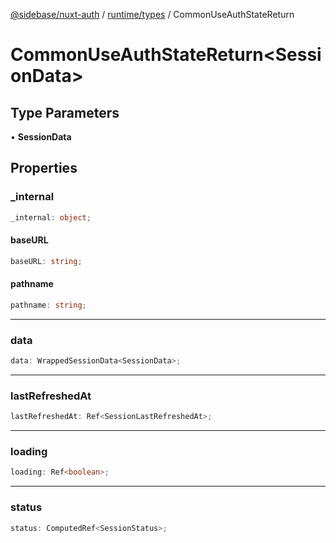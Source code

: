 [@sidebase/nuxt-auth](../../../index.md) / [runtime/types](../index.md) / CommonUseAuthStateReturn

# CommonUseAuthStateReturn\<SessionData\>

## Type Parameters

• **SessionData**

## Properties

### \_internal

```ts
_internal: object;
```

#### baseURL

```ts
baseURL: string;
```

#### pathname

```ts
pathname: string;
```

***

### data

```ts
data: WrappedSessionData<SessionData>;
```

***

### lastRefreshedAt

```ts
lastRefreshedAt: Ref<SessionLastRefreshedAt>;
```

***

### loading

```ts
loading: Ref<boolean>;
```

***

### status

```ts
status: ComputedRef<SessionStatus>;
```

